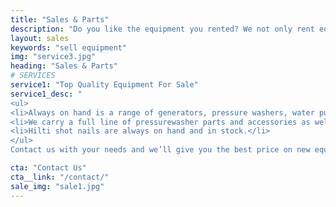 ```yaml
---
title: "Sales & Parts"
description: "Do you like the equipment you rented? We not only rent equipment but we sell any of the items we rent."
layout: sales
keywords: "sell equipment"
img: "service3.jpg"
heading: "Sales & Parts"
# SERVICES
service1: "Top Quality Equipment For Sale"
service1_desc: "
<ul>
<li>Always on hand is a range of generators, pressure washers, water pumps, ladders, scaffolds, extension cords and more.</li>
<li>We carry a full line of pressurewasher parts and accessories as well as a complete line of concrete drill bits, diamond blades.</li>
<li>Hilti shot nails are always on hand and in stock.</li>
</ul>
Contact us with your needs and we’ll give you the best price on new equipment sales."

cta: "Contact Us"
cta__link: "/contact/"
sale_img: "sale1.jpg"
---
```

